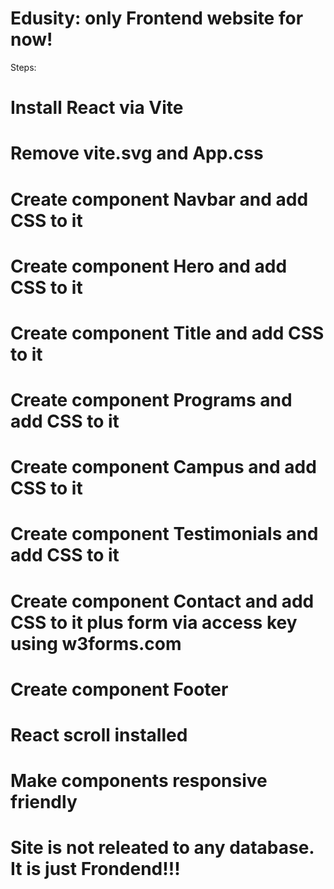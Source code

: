 # Edusity: only Frontend website for now!
Steps: 
# Install React via Vite
# Remove vite.svg and App.css
# Create component Navbar and add CSS to it 
# Create component Hero and add CSS to it
# Create component Title and add CSS to it
# Create component Programs and add CSS to it
# Create component Campus and add CSS to it
# Create component Testimonials and add CSS to it
# Create component Contact and add CSS to it plus form via access key using w3forms.com
# Create component Footer   
# React scroll installed
# Make components responsive friendly
# Site is not releated to any database. It is just Frondend!!!
